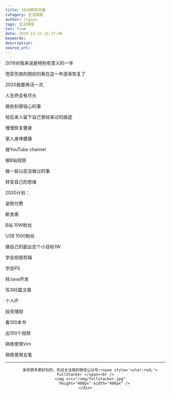 ```yaml
---
title: 2020跨年文案
category: 生活随笔
author: itgoyo
tags: 生活随笔
toc: true
date: 2019-12-31 15:37:46
keywords:
description:
source_url:
---
```

2019对我来说是特别有意义的一年

饱受伤病的困扰的我在这一年逐渐恢复了

2020我要再活一次

人生终会有尽头

做些刻骨铭心的事

给后来人留下自己曾经来过的痕迹

慢慢恢复健身

家人身体健康

做YouTube channel

做B站视频

做一些以前没做过的事

转变自己的思维

2020计划：

姿势付费

断舍离

B站 10W粉丝

U2B 1000粉丝

搞自己的副业定个小目标1W

学会视频剪辑

学会PS

转Java开发

写365篇文章

个人IP

投资理财

看100本书

出100个视频

熟练使用Vim

熟练使用五笔

---

<div align=center>

        发现更多更好玩的，欢迎关注我的微信公众号:<span style='color:red;'> FullStacker </span><br />
        <img src="/img/fullstacker.jpg"
            height="400px" width="400px" />
    </div>
